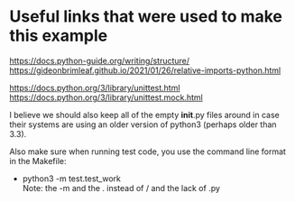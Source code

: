 # Useful links that were used to make this example
https://docs.python-guide.org/writing/structure/  
https://gideonbrimleaf.github.io/2021/01/26/relative-imports-python.html  

https://docs.python.org/3/library/unittest.html  
https://docs.python.org/3/library/unittest.mock.html  


I believe we should also keep all of the empty __init__.py files around in case their systems are using an older version of python3 (perhaps older than 3.3).  


Also make sure when running test code, you use the command line format in the Makefile:  
- python3 -m test.test_work  
Note: the -m and the . instead of / and the lack of .py
